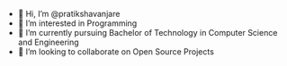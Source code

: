 - 👋 Hi, I’m @pratikshavanjare
- 👀 I’m interested in Programming
- 🌱 I’m currently pursuing Bachelor of Technology in Computer Science and Engineering
- 💞️ I’m looking to collaborate on Open Source Projects


<!---
pratikshavanjare/pratikshavanjare is a ✨ special ✨ repository because its `README.md` (this file) appears on your GitHub profile.
You can click the Preview link to take a look at your changes.
--->
